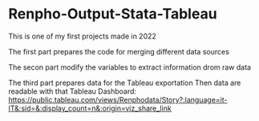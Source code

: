 # Renpho-Output-Stata-Tableau
This is one of my first projects made in 2022

The first part prepares the code for merging different data sources

The secon part modify the variables to extract information drom raw data

The third part prepares data for the Tableau exportation
    Then data are readable with that Tableau Dashboard: https://public.tableau.com/views/Renphodata/Story?:language=it-IT&:sid=&:display_count=n&:origin=viz_share_link
